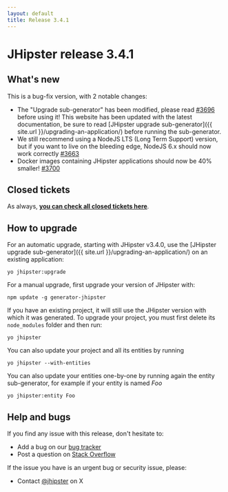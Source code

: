 ```yaml
---
layout: default
title: Release 3.4.1
---
```


JHipster release 3.4.1
==================

What's new
----------

This is a bug-fix version, with 2 notable changes:

- The "Upgrade sub-generator" has been modified, please read [#3696](https://github.com/jhipster/generator-jhipster/issues/3696) before using it! This website has been updated with the latest documentation, be sure to read [JHipster upgrade sub-generator]({{ site.url }}/upgrading-an-application/) before running the sub-generator.
- We still recommend using a NodeJS LTS (Long Term Support) version, but if you want to live on the bleeding edge, NodeJS 6.x should now work correctly [#3663](https://github.com/jhipster/generator-jhipster/issues/3663)
- Docker images containing JHipster applications should now be 40% smaller! [#3700](https://github.com/jhipster/generator-jhipster/issues/3700)

Closed tickets
------------
As always, __[you can check all closed tickets here](https://github.com/jhipster/generator-jhipster/issues?q=milestone%3A3.4.1+is%3Aclosed)__.

How to upgrade
------------

For an automatic upgrade, starting with JHipster v3.4.0, use the [JHipster upgrade sub-generator]({{ site.url }}/upgrading-an-application/) on an existing application:

```
yo jhipster:upgrade
```

For a manual upgrade, first upgrade your version of JHipster with:

```
npm update -g generator-jhipster
```

If you have an existing project, it will still use the JHipster version with which it was generated.
To upgrade your project, you must first delete its `node_modules` folder and then run:

```
yo jhipster
```

You can also update your project and all its entities by running

```
yo jhipster --with-entities
```

You can also update your entities one-by-one by running again the entity sub-generator, for example if your entity is named _Foo_

```
yo jhipster:entity Foo
```

Help and bugs
--------------

If you find any issue with this release, don't hesitate to:

- Add a bug on our [bug tracker](https://github.com/jhipster/generator-jhipster/issues?state=open)
- Post a question on [Stack Overflow](http://stackoverflow.com/tags/jhipster/info)

If the issue you have is an urgent bug or security issue, please:

- Contact [@jhipster](https://twitter.com/jhipster) on X
